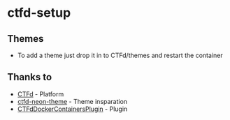 # ctfd-setup



## Themes
- To add a theme just drop it in to CTFd/themes and restart the container


## Thanks to
- [CTFd](https://github.com/CTFd/CTFd) - Platform
- [ctfd-neon-theme](https://github.com/chainflag/ctfd-neon-theme) - Theme insparation
- [CTFdDockerContainersPlugin](https://github.com/Bigyls/CTFdDockerContainersPlugin) - Plugin